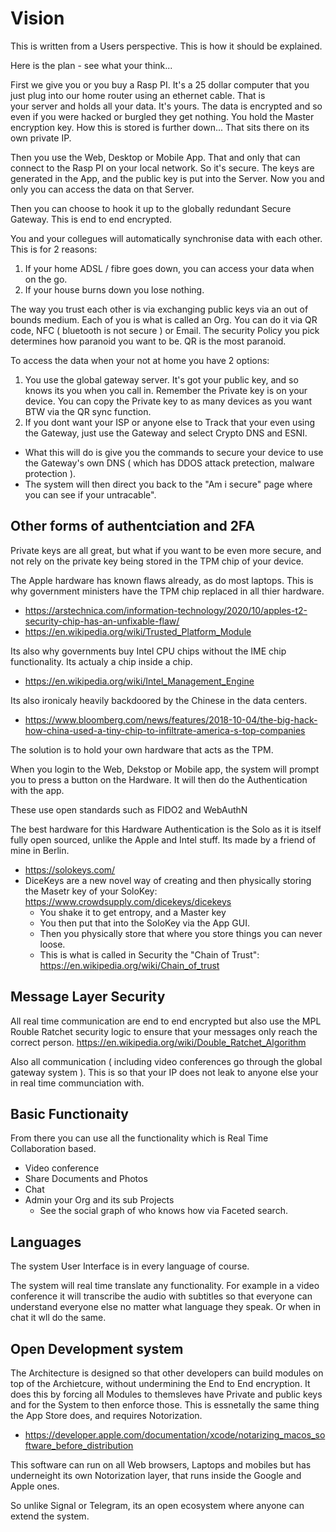 # Vision

This is written from a Users perspective. This is how it should be explained.


Here is the plan - see what your think...

First we give you or you buy a Rasp PI. It's a 25 dollar computer that you just plug into our home router using an ethernet cable.
That is your server and holds all your data. It's yours. The data is encrypted and so even if you were hacked or burgled they get nothing. You hold the Master encryption key. How this is stored is further down...
That sits there on its own private IP. 

Then you use the Web, Desktop or Mobile App. That and only that can connect to the Rasp PI on your local network. 
So it's secure. The keys are generated in the App, and the public key is put into the Server. Now you and only you can access the data on that Server.

Then you can choose to hook it up to the globally redundant Secure Gateway. This is end to end encrypted. 

You and your collegues will automatically synchronise data with each other. This is for 2 reasons:

1. If your home ADSL / fibre goes down, you can access your data when on the go.
2. If your house burns down you lose nothing.

The way you trust each other is via exchanging public keys via an out of bounds medium. Each of you is what is called an Org.
You can do it via QR code, NFC ( bluetooth is not secure ) or Email. The security Policy you pick determines how paranoid you want to be. QR is the most paranoid.

To access the data when your not at home you have 2 options:

1. You use the global gateway server. It's got your public key, and so knows its you when you call in. Remember the Private key is on your device. You can copy the Private key to as many devices as you want BTW via the QR sync function.
2. If you dont want your ISP or anyone else to Track that your even using the Gateway, just use the Gateway and select Crypto DNS and ESNI. 
- What this will do is give you the commands to secure your device to use the Gateway's own DNS ( which has DDOS attack pretection, malware protection ). 
- The system will then direct you back to the "Am i secure" page where you can see if your untracable".

## Other forms of authentciation and 2FA

Private keys are all great, but what if you want to be even more secure, and not rely on the private key being stored in the TPM chip of your device.  

The Apple hardware has known flaws already, as do most laptops. 
This is why government ministers have the TPM chip replaced in all thier hardware. 

- https://arstechnica.com/information-technology/2020/10/apples-t2-security-chip-has-an-unfixable-flaw/
- https://en.wikipedia.org/wiki/Trusted_Platform_Module

Its also why governments buy Intel CPU chips without the IME chip functionality. Its actualy a chip inside a chip.

- https://en.wikipedia.org/wiki/Intel_Management_Engine

Its also ironicaly heavily backdoored by the Chinese in the data centers.

- https://www.bloomberg.com/news/features/2018-10-04/the-big-hack-how-china-used-a-tiny-chip-to-infiltrate-america-s-top-companies

The solution is to hold your own hardware that acts as the TPM. 

When you login to the Web, Dekstop or Mobile app, the system will prompt you to press a button on the Hardware.
It will then do the Authentication with the app. 

These use open standards such as FIDO2 and WebAuthN

The best hardware for this Hardware Authentication is the Solo as it is itself fully open sourced, unlike the Apple and Intel stuff.
Its made by a friend of mine in Berlin.

- https://solokeys.com/
- DiceKeys are a new novel way of creating and then physically storing the Masetr key of your SoloKey: https://www.crowdsupply.com/dicekeys/dicekeys
    - You shake it to get entropy, and a Master key
    - You then put that into the SoloKey via the App GUI.
    - Then you physically store that where you store things you can never loose.
    - This is what is called in Security the "Chain of Trust": https://en.wikipedia.org/wiki/Chain_of_trust


## Message Layer Security

All real time communication are end to end encrypted but also use the MPL Rouble Ratchet security logic to ensure that your messages only reach the correct person. https://en.wikipedia.org/wiki/Double_Ratchet_Algorithm

Also all communication ( including video conferences go through the global gateway system ). This is so that your IP does not leak to anyone else your in real time communciation with.

## Basic Functionaity
From there you can use all the functionality which is Real Time Collaboration based.
- Video conference
- Share Documents and Photos
- Chat
- Admin your Org and its sub Projects
    - See the social graph of who knows how via Faceted search.

## Languages

The system User Interface is in every language of course.

The system will real time translate any functionality. For example in a video conference it will transcribe the audio with subtitles so that everyone can understand everyone else no matter what language they speak. Or when in chat it wll do the same.

## Open Development system

The Architecture is designed so that other developers can build modules on top of the Archietcure, without undermining the End to End encryption.  It does this by forcing all Modules to themsleves have Private and public keys and for the System to then enforce those. This is essnetally the same thing the App Store does, and requires Notorization.

- https://developer.apple.com/documentation/xcode/notarizing_macos_software_before_distribution

This software can run on all Web browsers, Laptops and mobiles but has underneight its own Notorization layer, that runs inside the Google and Apple ones.

So unlike Signal or Telegram, its an open ecosystem where anyone can extend the system.

